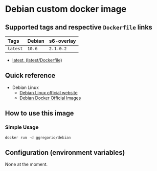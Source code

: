 # Debian custom docker image

## Supported tags and respective `Dockerfile` links

| Tags         | Debian | s6-overlay |
|:-------------|:-------|:-----------|
| `latest`     | `10.6` | `2.1.0.2`  |

* [latest, (latest/Dockerfile)](https://github.com/GeorgioLPB/docker-debian/blob/master/Dockerfile.amd64)

## Quick reference

* Debian Linux
  * [Debian Linux official website](https://www.debian.org/)
  * [Debian Docker Official Images](https://hub.docker.com/_/debian)

## How to use this image

### Simple Usage

	docker run -d ggregorio/debian

## Configuration (environment variables)

None at the moment.

